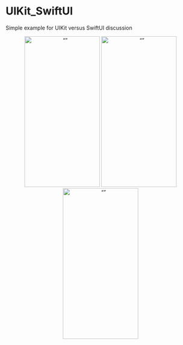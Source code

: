 # UIKit_SwiftUI
Simple example for UIKit versus SwiftUI discussion
<p align="center">
<img src="https://user-images.githubusercontent.com/10232018/233154828-674a7cfa-5d94-4c5c-8b61-4303c3bda385.gif" alt= “” width="200" height="400">
<img src="https://user-images.githubusercontent.com/10232018/233150367-2aea4c00-fcc2-48b6-a661-c9e035d8dbc2.png" alt= “” width="200" height="400">
<img src="https://user-images.githubusercontent.com/10232018/233150384-f4099faa-a73b-46f5-905f-48edf84f4b0c.png" alt= “” width="200" height="400">
</p>
